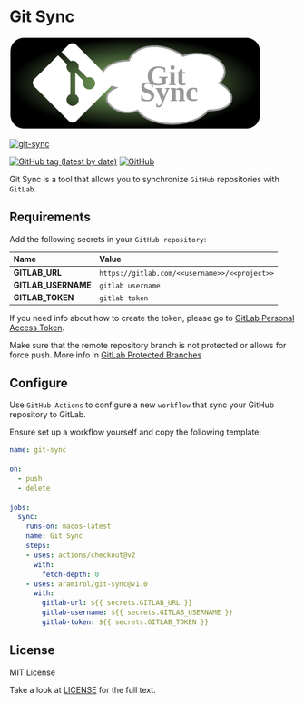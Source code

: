 # Git Sync

![](images/git-sync.png)

[![git-sync](https://github.com/aramirol/git-sync/actions/workflows/main.yml/badge.svg)](https://github.com/aramirol/git-sync/actions/workflows/main.yml)

[![GitHub tag (latest by date)](https://img.shields.io/github/v/tag/aramirol/git-sync?logo=git&logoColor=lightgrey)](https://github.com/aramirol/git-sync/releases)
[![GitHub](https://img.shields.io/github/license/aramirol/git-sync?logo=github&logoColor=lightgrey)](https://github.com/aramirol/git-sync/blob/main/LICENSE)

Git Sync is a tool that allows you to synchronize `GitHub` repositories with `GitLab`.

## Requirements

Add the following secrets in your `GitHub repository`:

| Name  | Value  |
|:----------|:----------|
| **GITLAB_URL**  | `https://gitlab.com/<<username>>/<<project>>`  |
| **GITLAB_USERNAME**    | `gitlab username`    |
| **GITLAB_TOKEN**   | `gitlab token`    |

If you need info about how to create the token, please go to [GitLab Personal Access Token](https://docs.gitlab.com/ee/user/profile/personal_access_tokens.html).

Make sure that the remote repository branch is not protected or allows for force push. More info in [GitLab Protected Branches](https://docs.gitlab.com/ee/user/project/protected_branches.html#protected-branches)

## Configure

Use `GitHub Actions` to configure a new `workflow` that sync your GitHub repository to GitLab.

Ensure set up a workflow yourself and copy the following template:

```yaml
name: git-sync

on: 
  - push
  - delete

jobs:
  sync:
    runs-on: macos-latest
    name: Git Sync
    steps:
    - uses: actions/checkout@v2
      with:
        fetch-depth: 0
    - uses: aramirol/git-sync@v1.0
      with:
        gitlab-url: ${{ secrets.GITLAB_URL }}
        gitlab-username: ${{ secrets.GITLAB_USERNAME }}
        gitlab-token: ${{ secrets.GITLAB_TOKEN }}

```

## License

MIT License

Take a look at [LICENSE](https://github.com/aramirol/git-sync/blob/main/LICENSE) for the full text.
